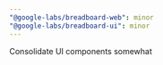 ```yaml
---
"@google-labs/breadboard-web": minor
"@google-labs/breadboard-ui": minor
---
```


Consolidate UI components somewhat
